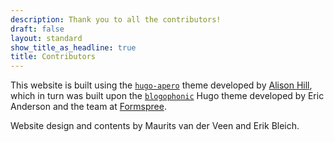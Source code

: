 ```yaml
---
description: Thank you to all the contributors!
draft: false
layout: standard
show_title_as_headline: true
title: Contributors
---
```


This website is built using the [`hugo-apero`](https://hugo-apero.netlify.app/) theme developed by [Alison Hill](https://www.apreshill.com), which in turn was built upon the [`blogophonic`](https://github.com/formspree/blogophonic-hugo) Hugo theme developed by Eric Anderson and the team at [Formspree](https://formspree.io/).

Website design and contents by Maurits van der Veen and Erik Bleich.


